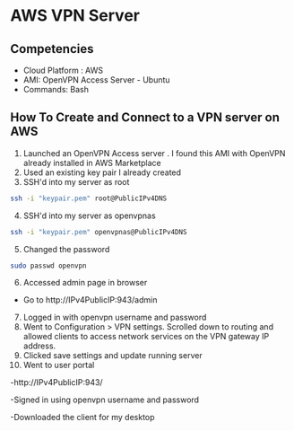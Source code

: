 # AWS VPN Server

Competencies
-------

- Cloud Platform : AWS 
- AMI: OpenVPN Access Server - Ubuntu 
- Commands: Bash 

How To Create and Connect to a VPN server on AWS
-----------

1. Launched an OpenVPN Access server . I found this AMI with OpenVPN already installed in AWS Marketplace 
2. Used an existing key pair I already created  
3. SSH'd into my server as root 
```bash
ssh -i "keypair.pem" root@PublicIPv4DNS 
```
4. SSH'd into my server as openvpnas 
```bash
ssh -i "keypair.pem" openvpnas@PublicIPv4DNS
```
5. Changed the password  
```bash
sudo passwd openvpn 
```
6. Accessed admin page in browser 
  - Go to http://IPv4PublicIP:943/admin 
7. Logged in with openvpn username and password 
8. Went to Configuration > VPN settings. Scrolled down to routing and allowed clients to access network services on the VPN gateway IP address. 
9. Clicked save settings and update running server 
10. Went to user portal  

  -http://IPv4PublicIP:943/ 

  -Signed in using openvpn username and password 

  -Downloaded the client for my desktop 
